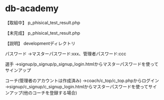 # db-academy

【取組中】
p_phisical_test_result.php

【未完成】
p_phisical_test_result.php

【説明】
developmentディレクトリ

パスワード
→マスターパスワード:xxx、管理者パスワード:ccc

選手
→signup/p_signup/p_signup_login.htmlからマスターパスワードを使ってサインアップ

コーチ(管理者のアカウントは作成済み)
→coach/c_top/c_top.phpからログイン
→signup/c_signup/c_signup_login.htmlからマスターパスワードを使ってサインアップ(他のコーチを登録する場合)
